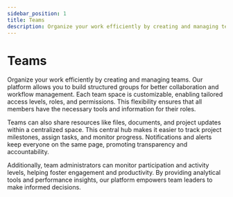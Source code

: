 ```yaml
---
sidebar_position: 1
title: Teams
description: Organize your work efficiently by creating and managing teams. Our platform allows you to build structured groups for better collaboration and workflow management. Each team space is customizable, enabling tailored access levels, roles, and permissions. This flexibility ensures that all members have the necessary tools and information for their roles.
---
```


# Teams

Organize your work efficiently by creating and managing teams. Our platform allows you to build structured groups for better collaboration and workflow management. Each team space is customizable, enabling tailored access levels, roles, and permissions. This flexibility ensures that all members have the necessary tools and information for their roles.

Teams can also share resources like files, documents, and project updates within a centralized space. This central hub makes it easier to track project milestones, assign tasks, and monitor progress. Notifications and alerts keep everyone on the same page, promoting transparency and accountability.

Additionally, team administrators can monitor participation and activity levels, helping foster engagement and productivity. By providing analytical tools and performance insights, our platform empowers team leaders to make informed decisions.
